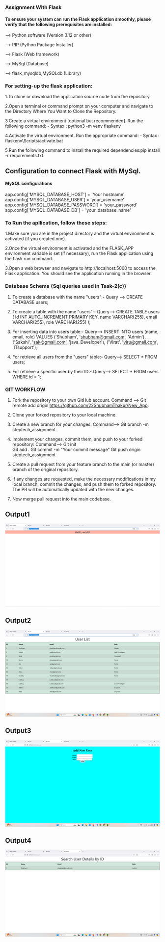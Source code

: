 
### Assignment With Flask

#### To ensure your system can run the Flask application smoothly, please verify that the following prerequisites are installed:

--> Python software (Version 3.12 or other)

--> PIP (Python Package Installer)

--> Flask (Web framework)

--> MySql (Database)

--> flask_mysqldb,MySQLdb (Library)

### For setting-up the flask application:

1.To clone or download the application source code from the repository.

2.Open a terminal or command prompt on your computer and navigate to the Directory Where You Want to Clone the Repository.

3.Create a virtual environment [optional but recommended]. Run the following command: - Syntax : python3 -m venv flaskenv

4.Activate the virtual environment. Run the appropriate command: - Syntax : flaskenv\Scripts\activate.bat

5.Run the following command to install the required dependencies:pip install -r requirements.txt.

## Configuration to connect Flask with MySql.

#### MySQL configurations
app.config['MYSQL_DATABASE_HOST'] = 'Your hostname'<br>
app.config['MYSQL_DATABASE_USER'] = 'your_username'<br>
app.config['MYSQL_DATABASE_PASSWORD'] = 'your_password'<br>
app.config['MYSQL_DATABASE_DB'] = 'your_database_name'<br>

### To Run the apllication, follow these steps:
1.Make sure you are in the project directory and the virtual environment is activated (if you created one).

2.Once the virtual environment is activated and the FLASK_APP environment variable is set (if necessary), run the Flask application using the flask run command.

3.Open a web browser and navigate to http://localhost:5000 to access the Flask application. You should see the application running in the browser.

### Database Schema {Sql queries used in Task-2(c)}
1. To create a database with the name "users":- 
   Query --> CREATE DATABASE users;

2. To create a table with the name "users":-
  Query--> CREATE TABLE users (
                id INT AUTO_INCREMENT PRIMARY KEY,
                name VARCHAR(255),
                email VARCHAR(255),
                role VARCHAR(255)
                ); 

3. For inserting data into users table:-
  Query--> INSERT INTO users (name, email, role) VALUES
            ('Shubham', 'shubham@gmail.com', 'Admin'),
            ('Sakshi', 'sak@gmail.com', 'java_Developer'),
            ('Virat', 'viru@gmail.com', 'ITsupport');

4. For retrieve all users from the "users" table:-
  Query--> SELECT * FROM users;

5. For retrieve a specific user by their ID:-
  Query--> SELECT * FROM users WHERE id = 1;


### GIT WORKFLOW

1. Fork the repository to your own GitHub account.
Command --> Git remote add origin https://github.com/22ShubhamThakur/New_App.

2. Clone your forked repository to your local machine.

3. Create a new branch for your changes:
Command--> Git branch -m steptech_assignment.

4. Implement your changes, commit them, and push to your forked repository:
Command--> Git init  
           Git add .
           Git commit -m "Your commit message"
           Git push origin steptech_assignment

5. Create a pull request from your feature branch to the main (or master) branch of the original repository.

6. If any changes are requested, make the necessary modifications in my local branch, commit the changes, and push them to forked repository. The PR will be automatically updated with the new changes.

7. Now merge pull request into the main codebase.






## Output1
![hello](https://github.com/22ShubhamThakur/New_App/blob/steptech_assignment/Output/Output1.png?raw=true)
## Output2
![Users](https://github.com/22ShubhamThakur/New_App/blob/steptech_assignment/Output/Output2.png?raw=true)
## Output3
![new_user](https://github.com/22ShubhamThakur/New_App/blob/steptech_assignment/Output/output3.png?raw=true)
## Output4
![users/id](https://github.com/22ShubhamThakur/New_App/blob/steptech_assignment/Output/output4.png?raw=true)
